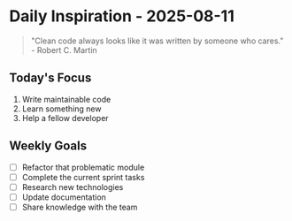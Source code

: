 # Daily Inspiration - 2025-08-11

> "Clean code always looks like it was written by someone who cares." - Robert C. Martin

## Today's Focus

1. Write maintainable code
2. Learn something new
3. Help a fellow developer

## Weekly Goals

- [ ] Refactor that problematic module
- [ ] Complete the current sprint tasks
- [ ] Research new technologies
- [ ] Update documentation
- [ ] Share knowledge with the team
